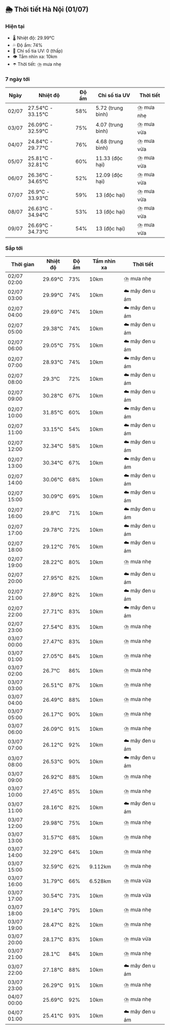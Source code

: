 ## 🌦️ Thời tiết Hà Nội (01/07)

### Hiện tại

- 🌡️ Nhiệt độ: 29.99℃
- 💦 Độ ẩm: 74%
- 🌟 Chỉ số tia UV: 0 (thấp)
- 👁️ Tầm nhìn xa: 10km
- ☂️ Thời tiết: ⛈️ mưa nhẹ

### 7 ngày tới

| Ngày | Nhiệt độ | Độ ẩm | Chỉ số tia UV | Thời tiết |
| --- | --- | --- | --- | --- |
| 02/07 | 27.54℃ - 33.15℃ | 58% | 5.72 (trung bình) | ⛈️ mưa nhẹ |
| 03/07 | 26.09℃ - 32.59℃ | 75% | 4.07 (trung bình) | ⛈️ mưa vừa |
| 04/07 | 24.84℃ - 29.77℃ | 76% | 4.68 (trung bình) | ⛈️ mưa vừa |
| 05/07 | 25.81℃ - 32.81℃ | 60% | 11.33 (độc hại) | ⛈️ mưa vừa |
| 06/07 | 26.36℃ - 34.65℃ | 52% | 12.09 (độc hại) | ⛈️ mưa vừa |
| 07/07 | 26.9℃ - 33.93℃ | 59% | 13 (độc hại) | ⛈️ mưa vừa |
| 08/07 | 26.63℃ - 34.94℃ | 53% | 13 (độc hại) | ⛈️ mưa vừa |
| 09/07 | 26.69℃ - 34.73℃ | 54% | 13 (độc hại) | ⛈️ mưa vừa |

### Sắp tới

| Thời gian | Nhiệt độ | Độ ẩm | Tầm nhìn xa | Thời tiết |
| --- | --- | --- | --- | --- |
| 02/07 02:00 | 29.69℃ | 73% | 10km | ⛈️ mưa nhẹ |
| 02/07 03:00 | 29.99℃ | 74% | 10km | ☁️ mây đen u ám |
| 02/07 04:00 | 29.69℃ | 74% | 10km | ☁️ mây đen u ám |
| 02/07 05:00 | 29.38℃ | 74% | 10km | ☁️ mây đen u ám |
| 02/07 06:00 | 29.05℃ | 75% | 10km | ☁️ mây đen u ám |
| 02/07 07:00 | 28.93℃ | 74% | 10km | ☁️ mây đen u ám |
| 02/07 08:00 | 29.3℃ | 72% | 10km | ☁️ mây đen u ám |
| 02/07 09:00 | 30.28℃ | 67% | 10km | ☁️ mây đen u ám |
| 02/07 10:00 | 31.85℃ | 60% | 10km | ☁️ mây đen u ám |
| 02/07 11:00 | 33.15℃ | 54% | 10km | ☁️ mây đen u ám |
| 02/07 12:00 | 32.34℃ | 58% | 10km | ☁️ mây đen u ám |
| 02/07 13:00 | 30.34℃ | 67% | 10km | ☁️ mây đen u ám |
| 02/07 14:00 | 30.06℃ | 68% | 10km | ☁️ mây đen u ám |
| 02/07 15:00 | 30.09℃ | 69% | 10km | ☁️ mây đen u ám |
| 02/07 16:00 | 29.8℃ | 71% | 10km | ☁️ mây đen u ám |
| 02/07 17:00 | 29.78℃ | 72% | 10km | ☁️ mây đen u ám |
| 02/07 18:00 | 29.12℃ | 76% | 10km | ☁️ mây đen u ám |
| 02/07 19:00 | 28.22℃ | 80% | 10km | ⛈️ mưa nhẹ |
| 02/07 20:00 | 27.95℃ | 82% | 10km | ☁️ mây đen u ám |
| 02/07 21:00 | 27.89℃ | 82% | 10km | ☁️ mây đen u ám |
| 02/07 22:00 | 27.71℃ | 83% | 10km | ☁️ mây đen u ám |
| 02/07 23:00 | 27.54℃ | 83% | 10km | ⛈️ mưa nhẹ |
| 03/07 00:00 | 27.47℃ | 83% | 10km | ⛈️ mưa nhẹ |
| 03/07 01:00 | 27.05℃ | 84% | 10km | ⛈️ mưa nhẹ |
| 03/07 02:00 | 26.7℃ | 86% | 10km | ⛈️ mưa nhẹ |
| 03/07 03:00 | 26.51℃ | 87% | 10km | ⛈️ mưa nhẹ |
| 03/07 04:00 | 26.49℃ | 88% | 10km | ⛈️ mưa nhẹ |
| 03/07 05:00 | 26.17℃ | 90% | 10km | ⛈️ mưa nhẹ |
| 03/07 06:00 | 26.09℃ | 91% | 10km | ⛈️ mưa nhẹ |
| 03/07 07:00 | 26.12℃ | 92% | 10km | ☁️ mây đen u ám |
| 03/07 08:00 | 26.53℃ | 90% | 10km | ☁️ mây đen u ám |
| 03/07 09:00 | 26.92℃ | 88% | 10km | ⛈️ mưa nhẹ |
| 03/07 10:00 | 27.45℃ | 85% | 10km | ⛈️ mưa nhẹ |
| 03/07 11:00 | 28.16℃ | 82% | 10km | ☁️ mây đen u ám |
| 03/07 12:00 | 29.98℃ | 75% | 10km | ⛈️ mưa nhẹ |
| 03/07 13:00 | 31.57℃ | 68% | 10km | ⛈️ mưa nhẹ |
| 03/07 14:00 | 32.29℃ | 64% | 10km | ⛈️ mưa nhẹ |
| 03/07 15:00 | 32.59℃ | 62% | 9.112km | ⛈️ mưa nhẹ |
| 03/07 16:00 | 31.79℃ | 66% | 6.528km | ⛈️ mưa vừa |
| 03/07 17:00 | 30.54℃ | 73% | 10km | ⛈️ mưa vừa |
| 03/07 18:00 | 29.14℃ | 79% | 10km | ⛈️ mưa nhẹ |
| 03/07 19:00 | 28.47℃ | 82% | 10km | ⛈️ mưa nhẹ |
| 03/07 20:00 | 28.17℃ | 83% | 10km | ⛈️ mưa vừa |
| 03/07 21:00 | 28.1℃ | 84% | 10km | ⛈️ mưa nhẹ |
| 03/07 22:00 | 27.18℃ | 88% | 10km | ☁️ mây đen u ám |
| 03/07 23:00 | 26.29℃ | 91% | 10km | ⛈️ mưa nhẹ |
| 04/07 00:00 | 25.69℃ | 92% | 10km | ⛈️ mưa nhẹ |
| 04/07 01:00 | 25.41℃ | 93% | 10km | ☁️ mây đen u ám |
